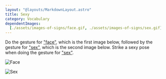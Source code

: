 ```yaml
---
layout: "@layouts/MarkdownLayout.astro"
title: Sexy
category: Vocabulary
dependentImages:
  [./assets/images-of-signs/face.gif, ./assets/images-of-signs/sex.gif]
---
```


Do the gesture for ["face"](./face),
which is the first image below,
followed by the gesture for ["sex"](./sex),
which is the second image below.
Strike a sexy pose when doing the gesture for ["sex"](./sex).

![Face](@signs/face.gif)

![Sex](@signs/sex.gif)

